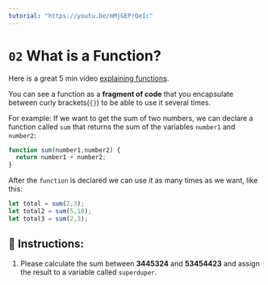 ```yaml
---
tutorial: "https://youtu.be/mMjGEPrQeIc"
---
```


# `02` What is a Function?

Here is a great 5 min video [explaining functions](https://www.youtube.com/watch?v=N8ap4k_1QEQ).

You can see a function as a **fragment of code** that you encapsulate between curly brackets(`{}`) to be able to use it several times.

For example: If we want to get the sum of two numbers, we can declare a function called `sum` that returns the sum of the variables `number1` and `number2`:

```js
function sum(number1,number2) {
  return number1 + number2;
}
```

After the `function` is declared we can use it as many times as we want, like this:

```js
let total = sum(2,3);
let total2 = sum(5,10);
let total3 = sum(2,3);
```

## 📝 Instructions:

1. Please calculate the sum between **3445324** and **53454423** and assign the result to a variable called `superduper`.
